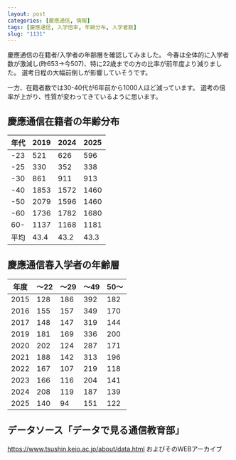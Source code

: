 ```yaml
---
layout: post
categories: [慶應通信, 情報]
tags: [慶應通信, 入学倍率, 年齢分布, 入学者数]
slug: "1131"
---
```

慶應通信の在籍者/入学者の年齢層を確認してみました。
今春は全体的に入学者数が激減し(昨653->今507)、特に22歳までの方の比率が前年度より減りました。
選考日程の大幅前倒しが影響していそうです。

一方、在籍者数では30-40代が6年前から1000人ほど減っています。
選考の倍率が上がり、性質が変わってきているように思います。

## 慶應通信在籍者の年齢分布

| 年代 | 2019 | 2024 | 2025 |
| ---- | ---- | ---- | ---- |
| -23  | 521  | 626  | 596  |
| -25  | 330  | 352  | 338  |
| -30  | 861  | 911  | 913  |
| -40  | 1853 | 1572 | 1460 |
| -50  | 2079 | 1596 | 1460 |
| -60  | 1736 | 1782 | 1680 |
| 60-  | 1137 | 1168 | 1181 |
| 平均 | 43.4 | 43.2 | 43.3 |

## 慶應通信春入学者の年齢層

| 年度 | 〜22 | 〜29 | 〜49 | 50〜 |
| ---- | ---- | ---- | ---- | ---- |
| 2015 | 128  | 186  | 392  | 182  |
| 2016 | 155  | 157  | 349  | 170  |
| 2017 | 148  | 147  | 319  | 144  |
| 2019 | 181  | 169  | 336  | 200  |
| 2020 | 202  | 124  | 287  | 171  |
| 2021 | 188  | 142  | 313  | 196  |
| 2022 | 167  | 107  | 219  | 118  |
| 2023 | 166  | 116  | 204  | 141  |
| 2024 | 208  | 119  | 187  | 139  |
| 2025 | 140  | 94   | 151  | 122  |


## データソース「データで見る通信教育部」
https://www.tsushin.keio.ac.jp/about/data.html
およびそのWEBアーカイブ